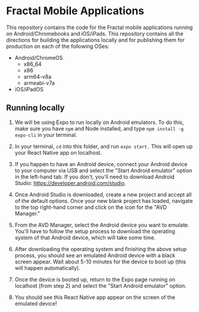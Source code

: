 # Fractal Mobile Applications

This repository contains the code for the Fractal mobile applications running on Android/Chromebooks and iOS/iPads. This repository contains all the directions for building the applications locally and for publishing them for production on each of the following OSes:

- Android/ChromeOS
    - x86_64
    - x86
    - arm64-v8a
    - armeabi-v7a
- iOS/iPadOS

## Running locally

1. We will be using Expo to run locally on Android emulators. To do this, make sure you have `npm` and Node installed, and type `npm install -g expo-cli` in your terminal.

2. In your terminal, `cd` into this folder, and run `expo start.` This will open up your React Native app on localhost.

3. If you happen to have an Android device, connect your Android device to your computer via USB and select the "Start Android emulator" option in the left-hand tab. If you don't, you'll need to download Android Studio: https://developer.android.com/studio.

4. Once Android Studio is downloaded, create a new project and accept all of the default options. Once your new blank project has loaded, navigate to the top right-hand corner and click on the icon for the "AVD Manager."

5. From the AVD Manager, select the Android device you want to emulate. You'll have to follow the setup process to download the operating system of that Android device, which will take some time. 

6. After downloading the operating system and finishing the above setup process, you should see an emulated Android device with a black screen appear. Wait about 5-10 minutes for the device to boot up (this will happen automatically).

7. Once the device is booted up, return to the Expo page running on localhost (from step 2) and select the "Start Android emulator" option.

8. You should see this React Native app appear on the screen of the emulated device!
